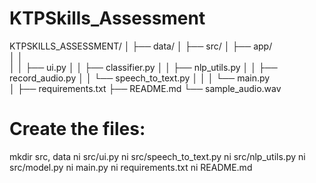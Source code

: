 # KTPSkills_Assessment
KTPSKILLS_ASSESSMENT/
│
├── data/
│
├── src/
│   ├── app/              
│   │  
│   │   ├── ui.py
│   │   ├── classifier.py
│   │   ├── nlp_utils.py
│   │   ├── record_audio.py
│   │   └── speech_to_text.py
│   │
│   └── main.py          
│
├── requirements.txt
├── README.md
└── sample_audio.wav


# Create the files:
mkdir src, data
ni src/ui.py
ni src/speech_to_text.py
ni src/nlp_utils.py
ni src/model.py
ni main.py
ni requirements.txt
ni README.md